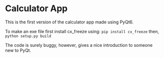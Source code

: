 # Calculator App

This is the first version of the calculator app made using PyQt6.

To make an exe file first install cx_freeze using:
    `pip install cx_freeze`
then,
    `python setup.py build`

The code is surely buggy, however, gives a nice introduction to someone new to PyQt.